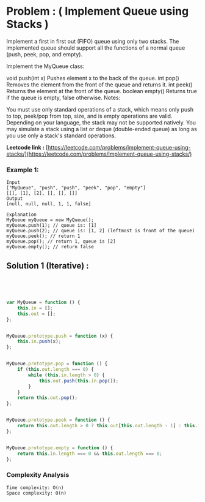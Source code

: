 # Problem : (  Implement Queue using Stacks )

Implement a first in first out (FIFO) queue using only two stacks. The implemented queue should support all the functions of a normal queue (push, peek, pop, and empty).

Implement the MyQueue class:

void push(int x) Pushes element x to the back of the queue.
int pop() Removes the element from the front of the queue and returns it.
int peek() Returns the element at the front of the queue.
boolean empty() Returns true if the queue is empty, false otherwise.
Notes:

You must use only standard operations of a stack, which means only push to top, peek/pop from top, size, and is empty operations are valid.
Depending on your language, the stack may not be supported natively. You may simulate a stack using a list or deque (double-ended queue) as long as you use only a stack's standard operations.



**Leetcode link :** [https://leetcode.com/problems/implement-queue-using-stacks/](https://leetcode.com/problems/implement-queue-using-stacks/)

### Example 1:

    Input
    ["MyQueue", "push", "push", "peek", "pop", "empty"]
    [[], [1], [2], [], [], []]
    Output
    [null, null, null, 1, 1, false]

    Explanation
    MyQueue myQueue = new MyQueue();
    myQueue.push(1); // queue is: [1]
    myQueue.push(2); // queue is: [1, 2] (leftmost is front of the queue)
    myQueue.peek(); // return 1
    myQueue.pop(); // return 1, queue is [2]
    myQueue.empty(); // return false



## Solution 1 (Iterative) : 
<br>

```javascript


var MyQueue = function () {
    this.in = [];
    this.out = [];
};


MyQueue.prototype.push = function (x) {
    this.in.push(x);
};


MyQueue.prototype.pop = function () {
    if (this.out.length === 0) {
        while (this.in.length > 0) {
            this.out.push(this.in.pop());
        }
    }
    return this.out.pop();
};


MyQueue.prototype.peek = function () {
    return this.out.length > 0 ? this.out[this.out.length - 1] : this.in[0];
};


MyQueue.prototype.empty = function () {
    return this.in.length === 0 && this.out.length === 0;
};


```

### Complexity Analysis

    Time complexity: O(n)
    Space complexity: O(n) 


